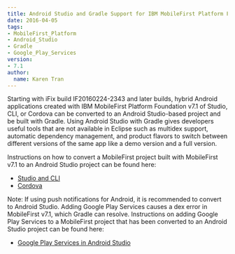 ```yaml
---
title: Android Studio and Gradle Support for IBM MobileFirst Platform Foundation v7.1
date: 2016-04-05
tags:
- MobileFirst_Platform
- Android_Studio
- Gradle
- Google_Play_Services
version:
- 7.1
author:
  name: Karen Tran
---
```

Starting with iFix build IF20160224-2343 and later builds, hybrid Android applications created with IBM MobileFirst Platform Foundation v7.1 of Studio, CLI, or Cordova can be converted to an Android Studio-based project and be built with Gradle. Using Android Studio with Gradle gives developers useful tools that are not available in Eclipse such as multidex support, automatic dependency management, and product flavors to switch between different versions of the same app like a demo version and a full version.

Instructions on how to convert a MobileFirst project built with MobileFirst v7.1 to an Android Studio project can be found here:

* [Studio and CLI](http://www.ibm.com/support/knowledgecenter/SSHS8R_7.1.0/com.ibm.worklight.dev.doc/dev/t_conf_mfp_proj_and_stdio.html?lang=en)
* [Cordova](http://www.ibm.com/support/knowledgecenter/SSHS8R_7.1.0/com.ibm.worklight.dev.doc/dev/t_conf_cord_proj_and_stdio.html?lang=en)

Note: If using push notifications for Android, it is recommended to convert to Android Studio. Adding Google Play Services causes a dex error in MobileFirst v7.1, which Gradle can resolve. Instructions on adding Google Play Services to a MobileFirst project that has been converted to an Android Studio project can be found here:

* [Google Play Services in Android Studio](http://www.ibm.com/support/knowledgecenter/SSHS8R_7.1.0/com.ibm.worklight.dev.doc/dev/t_add_ggleplay_and_hyb_app.html?lang=en)

